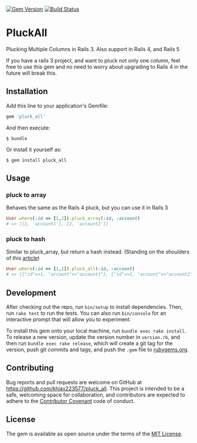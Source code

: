 [![Gem Version](https://badge.fury.io/rb/pluck_all.svg)](http://badge.fury.io/rb/pluck_all)
[![Build Status](https://travis-ci.org/khiav223577/pluck_all.svg?branch=master)](https://travis-ci.org/khiav223577/pluck_all)

# PluckAll

Plucking Multiple Columns in Rails 3. Also support in Rails 4, and Rails 5

If you have a rails 3 project, and want to pluck not only one column, 
feel free to use this gem and no need to worry about upgrading to Rails 4 in the future will break this.

## Installation

Add this line to your application's Gemfile:

```ruby
gem 'pluck_all'
```

And then execute:

    $ bundle

Or install it yourself as:

    $ gem install pluck_all

## Usage
### pluck to array
Behaves the same as the Rails 4 pluck, but you can use it in Rails 3
```rb
User.where(:id => [1,2]).pluck_array(:id, :account)
# => [[1, 'account1'], [2, 'account2']]
```
### pluck to hash
Similar to pluck_array, but return a hash instead.
(Standing on the shoulders of this [article](http://meltingice.net/2013/06/11/pluck-multiple-columns-rails/))
```rb
User.where(:id => [1,2]).pluck_all(:id, :account)
# => [{"id"=>1, "account"=>"account1"}, {"id"=>2, "account"=>"account2"}] 
```

## Development

After checking out the repo, run `bin/setup` to install dependencies. Then, run `rake test` to run the tests. You can also run `bin/console` for an interactive prompt that will allow you to experiment.

To install this gem onto your local machine, run `bundle exec rake install`. To release a new version, update the version number in `version.rb`, and then run `bundle exec rake release`, which will create a git tag for the version, push git commits and tags, and push the `.gem` file to [rubygems.org](https://rubygems.org).

## Contributing

Bug reports and pull requests are welcome on GitHub at https://github.com/khiav223577/pluck_all. This project is intended to be a safe, welcoming space for collaboration, and contributors are expected to adhere to the [Contributor Covenant](http://contributor-covenant.org) code of conduct.


## License

The gem is available as open source under the terms of the [MIT License](http://opensource.org/licenses/MIT).

